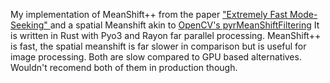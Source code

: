 My implementation of MeanShift++ from the paper ["Extremely Fast Mode-Seeking" ]([https://www.google.com](https://openaccess.thecvf.com/content/CVPR2021/papers/Jang_MeanShift_ExtremelyB_Fast_Mode-Seeking_With_Applications_to_Segmentation_and_Object_CVPR_2021_paper.pdf)) 
and a spatial Meanshift akin to [OpenCV's pyrMeanShiftFiltering]([https://docs.opencv.org/4.x/d4/d86/group__imgproc__filter.html#ga9fabdce9543bd602445f5db3827e4cc0])
It is written in Rust with Pyo3 and Rayon far parallel processing. MeanShift++ is fast, the spatial meanshift is far slower in comparison but is useful for image processing. 
Both are slow compared to GPU based alternatives.
Wouldn't recomend both of them in production though.




